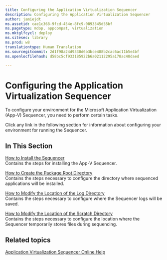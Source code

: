 ```yaml
---
title: Configuring the Application Virtualization Sequencer
description: Configuring the Application Virtualization Sequencer
author: jamiejdt
ms.assetid: cae1c368-9fcd-454e-8fc9-0893345d55bf
ms.pagetype: mdop, appcompat, virtualization
ms.mktglfcycl: deploy
ms.sitesec: library
ms.prod: w8
translationtype: Human Translation
ms.sourcegitcommit: 2d1f98a24d9330d6b3bce488b2cac6ac11b5e4bf
ms.openlocfilehash: d58bc5cf933185922b6a02112295a178ac48daed

---
```



# Configuring the Application Virtualization Sequencer


To configure your environment for the Microsoft Application Virtualization (App-V) Sequencer, you need to perform certain tasks.

Click any link in the following section for information about configuring your environment for running the Sequencer.

## In This Section


<a href="" id="how-to-install-the-sequencer"></a>[How to Install the Sequencer](how-to-install-the-sequencer.md)  
Contains the steps for installing the App-V Sequencer.

<a href="" id="how-to-create-the-package-root-directory"></a>[How to Create the Package Root Directory](how-to-create-the-package-root-directory.md)  
Contains the steps necessary to configure the directory where sequenced applications will be installed.

<a href="" id="how-to-modify-the-location-of-the-log-directory"></a>[How to Modify the Location of the Log Directory](how-to-modify-the-location-of-the-log-directory.md)  
Contains the steps necessary to configure where the Sequencer logs will be saved.

<a href="" id="how-to-modify-the-location-of-the-scratch-directory"></a>[How to Modify the Location of the Scratch Directory](how-to-modify-the-location-of-the-scratch-directory.md)  
Contains the steps necessary to configure the location where the Sequencer temporarily stores files during sequencing.

## Related topics


[Application Virtualization Sequencer Online Help](application-virtualization-sequencer-online-help.md)

 

 








<!--HONumber=Jun16_HO4-->


